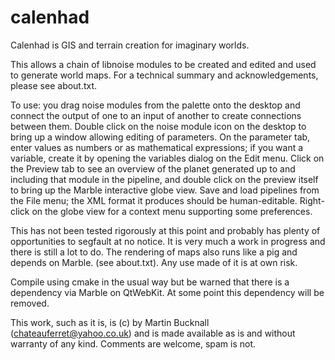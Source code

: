 # calenhad
Calenhad is GIS and terrain creation for imaginary worlds.

This allows a chain of libnoise modules to be created and edited and used to generate world maps. For a technical summary and acknowledgements, please see about.txt.

To use: you drag noise modules from the palette onto the desktop and connect the output of one to an input of another to create connections between them. Double click on the noise module icon on the desktop to bring up a window allowing editing of parameters. On the parameter tab, enter values as numbers or as mathematical expressions; if you want a variable, create it by opening the variables dialog on the Edit menu. Click on the Preview tab to see an overview of the planet generated up to and including that module in the pipeline, and double click on the preview itself to bring up the Marble interactive globe view. Save and load pipelines from the File menu; the XML format it produces should be human-editable. Right-click on the globe view for a context menu supporting some preferences.
  
This has not been tested rigorously at this point and probably has plenty of opportunities to segfault at no notice. It is very much a work in progress and there is still a lot to do. The rendering of maps also runs like a pig and depends on Marble. (see about.txt). Any use made of it is at own risk. 

Compile using cmake in the usual way but be warned that there is a dependency via Marble on QtWebKit. At some point this dependency will be removed.

This work, such as it is, is (c) by Martin Bucknall (chateauferret@yahoo.co.uk) and is made available as is and without warranty of any kind. Comments are welcome, spam is not.
